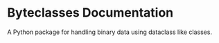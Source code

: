 # Byteclasses Documentation

A Python package for handling binary data using dataclass like classes.
